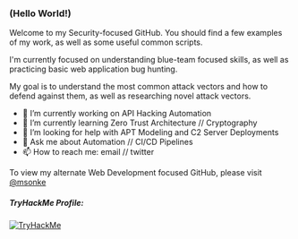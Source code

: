 ### (Hello World!)

Welcome to my Security-focused GitHub.  You should find a few examples of my work, as well as some useful common scripts.

I'm currently focused on understanding blue-team focused skills, as well as practicing basic web application bug hunting.

My goal is to understand the most common attack vectors and how to defend against them, as well as researching novel attack vectors.

- 🔭 I’m currently working on API Hacking Automation
- 🌱 I’m currently learning Zero Trust Architecture // Cryptography
- 🤔 I’m looking for help with APT Modeling and C2 Server Deployments
- 💬 Ask me about Automation // CI/CD Pipelines
- 📫 How to reach me: email // twitter

To view my alternate Web Development focused GitHub, please visit [@msonke](https://github.com/msonke)

##### TryHackMe Profile:
  [<img src="https://tryhackme-badges.s3.amazonaws.com/viol3nt.png" alt="TryHackMe">](https://tryhackme.com/p/viol3nt)

<!--
**thi3ves/thi3ves** is a ✨ _special_ ✨ repository because its `README.md` (this file) appears on your GitHub profile.

TO DO:
Change Twitter Icon to Blue
Update Security Skills List
Highlight Accomplishments

-->
